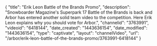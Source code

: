 {
    "title": "Erik Leon Battle of the Brands Promo",
    "description": "Snowboarder Magazine's Superpark 17 Battle of the Brands is back and Arbor has entered another solid team video to the competition. Here Erik Leon explains why you should vote for Arbor.",
    "channelid": "3763991",
    "videoid": "6418144",
    "date_created": "1443636154",
    "date_modified": "1443636154",
    "type": "captivate",
    "layout": "channelVideo",
    "url": "\/arbor\/erik-leon-battle-of-the-brands-promo\/3763991-6418144"
}